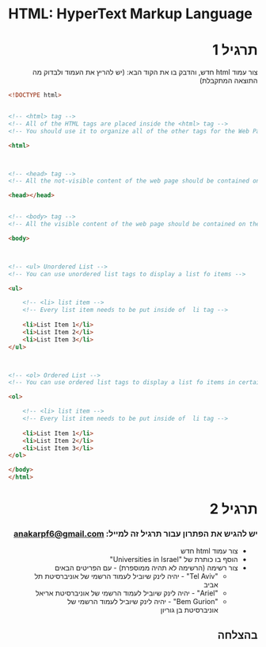 
# HTML: HyperText Markup Language 


<div dir="rtl">

# תרגיל 1
צור עמוד html חדש, והדבק בו את הקוד הבא: (יש להריץ את העמוד ולבדוק מה התוצאה המתקבלת)
</div>

```html
<!DOCTYPE html>


<!-- <html> tag -->
<!-- All of the HTML tags are placed inside the <html> tag -->
<!-- You should use it to organize all of the other tags for the Web Page -->

<html>



<!-- <head> tag -->
<!-- All the not-visible content of the web page should be contained on the <head> tag -->

<head></head>


<!-- <body> tag -->
<!-- All the visible content of the web page should be contained on the <body> tag -->

<body>



<!-- <ul> Unordered List -->
<!-- You can use unordered list tags to display a list fo items -->

<ul>

    <!-- <li> list item -->
    <!-- Every list item needs to be put inside of  li tag -->
    
    <li>List Item 1</li>
    <li>List Item 2</li>
    <li>List Item 3</li>
</ul>



<!-- <ol> Ordered List -->
<!-- You can use ordered list tags to display a list fo items in certain order -->

<ol>

    <!-- <li> list item -->
    <!-- Every list item needs to be put inside of  li tag -->
    
    <li>List Item 1</li>
    <li>List Item 2</li>
    <li>List Item 3</li>
</ol>

</body>
</html>
```


<div dir="rtl">


# תרגיל 2
### יש להגיש את הפתרון עבור תרגיל זה למייל: anakarpf6@gmail.com
* צור עמוד html חדש
* הוסף בו כותרת של "Universities in Israel"
* צור רשימה (הרשימה לא תהיה ממוספרת) - עם הפריטים הבאים
  * "Tel Aviv" - יהיה לינק שיוביל לעמוד הרשמי של אוניברסיטת תל אביב
  * "Ariel" - יהיה לינק שיוביל לעמוד הרשמי של אוניברסיטת אריאל
  * "Bem Gurion" - יהיה לינק שיוביל לעמוד הרשמי של אוניברסיטת בן גוריון

## בהצלחה

</div>
